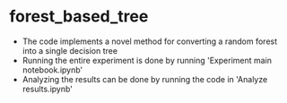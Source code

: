 # forest_based_tree
* The code implements a novel method for converting a random forest into a single decision tree
* Running the entire experiment is done by running 'Experiment main notebook.ipynb'
* Analyzing the results can be done by running the code in 'Analyze results.ipynb'
